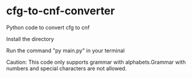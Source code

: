# cfg-to-cnf-converter
Python code to convert cfg to cnf

Install the directory

Run the command "py main.py" in your terminal

Caution: This code only supports grammar with alphabets.Grammar with numbers and special characters are not allowed.
